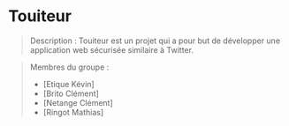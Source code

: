# Touiteur
> Description :
Touiteur est un projet qui a pour but de développer une application web sécurisée similaire à Twitter.

> Membres du groupe :
> - [Etique Kévin]
> - [Brito Clément]
> - [Netange Clément]
> - [Ringot Mathias]
